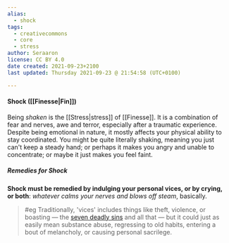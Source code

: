 ```yaml
---
alias:
  - shock
tags:
  - creativecommons
  - core
  - stress
author: Seraaron
license: CC BY 4.0
date created: 2021-09-23+2100
last updated: Thursday 2021-09-23 @ 21:54:58 (UTC+0100)

---
```


#### Shock ([[Finesse|Fin]])

Being _shaken_ is the [[Stress|stress]] of [[Finesse]]. It is a combination of fear and nerves, awe and terror, especially after a traumatic experience. Despite being emotional in nature, it mostly affects your physical ability to stay coordinated. You might be quite literally shaking, meaning you just can't keep a steady hand; or perhaps it makes you angry and unable to concentrate; or maybe it just makes you feel faint.

##### Remedies for Shock

**Shock must be remedied by indulging your personal vices, or by crying, or both**: _whatever calms your nerves and blows off steam_, basically.

> #eg
> Traditionally, 'vices' includes things like theft, violence, or boasting — the [seven deadly sins](https://en.wikipedia.org/wiki/Seven_deadly_sins) and all that — but it could just as easily mean substance abuse, regressing to old habits, entering a bout of melancholy, or causing personal sacrilege.

